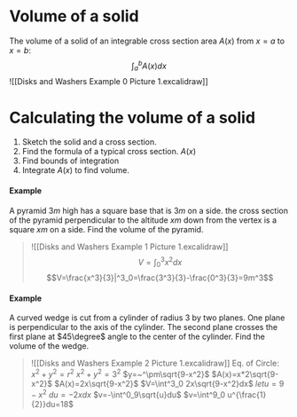 # Volume of a solid
The volume of a solid of an integrable cross section area $A(x)$ from $x=a$ to $x=b$:
$$\int^b_aA(x)dx$$
![[Disks and Washers Example 0 Picture 1.excalidraw]]
# Calculating the volume of a solid
1. Sketch the solid and a cross section.
2. Find the formula of a typical cross section. $A(x)$
3. Find bounds of integration
4. Integrate $A(x)$ to find volume.
#### Example
A pyramid $3m$ high has a square base that is $3m$ on a side. the cross section of the pyramid perpendicular to the altitude $xm$ down from the vertex is a square $xm$ on a side. Find the volume of the pyramid.
> ![[Disks and Washers Example 1 Picture 1.excalidraw]]
> $$V=\int^3_0x^2dx$$$$V=\frac{x^3}{3}|^3_0=\frac{3^3}{3}-\frac{0^3}{3}=9m^3$$
#### Example
A curved wedge is cut from a cylinder of radius 3 by two planes. One plane is perpendicular to the axis of the cylinder. The second plane crosses the first plane at $45\degree$ angle to the center of the cylinder. Find the volume of the wedge.
> ![[Disks and Washers Example 2 Picture 1.excalidraw]]
> Eq. of Circle: $x^2+y^2=r^2$
> $x^2+y^2=3^2$
> $y=~^\pm\sqrt{9-x^2}$
> $A(x)=x*2\sqrt{9-x^2}$
> $A(x)=2x\sqrt{9-x^2}$
> $V=\int^3_0 2x\sqrt{9-x^2}dx$
> $let u=9-x^2$
> $du=-2xdx$
> $v=-\int^0_9\sqrt{u}du$
> $v=\int^9_0 u^{\frac{1}{2}}du=18$